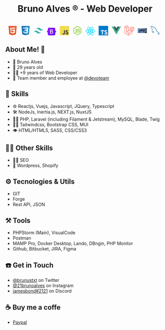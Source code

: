 <h1 align="center">
    Bruno Alves ® - Web Developer
  <!-- <img src="https://raw.githubusercontent.com/brunoalves21/brunoalves21/master/images/logo/brunoalves.gif" alt="Bruno Alves aka Kalinka" /> -->
</h1>
<div align="center" style="display:inline_block"><br>
    <img width="30" style="padding-right: 7px" src="https://raw.githubusercontent.com/brunoalves21/brunoalves21/master/images/icons/html5-original.svg" alt="HTML5"/>
    <img width="30" style="padding-right: 7px" src="https://raw.githubusercontent.com/brunoalves21/brunoalves21/master/images/icons/css3.svg" alt="CSS3"/>
    <img width="30" style="padding-right: 7px" src="https://raw.githubusercontent.com/brunoalves21/brunoalves21/master/images/icons/tailwindcss-plain.svg" alt="Tailwind CSS"/>
    <img width="30" style="padding-right: 7px" src="https://raw.githubusercontent.com/brunoalves21/brunoalves21/master/images/icons/bootstrap-original.svg" alt="Bootstrap"/>
    <img width="30" style="padding-right: 7px" src="https://raw.githubusercontent.com/brunoalves21/brunoalves21/master/images/icons/javascript.svg" alt="JavaScript"/>
    <img width="30" style="padding-right: 7px" src="https://raw.githubusercontent.com/brunoalves21/brunoalves21/master/images/icons/nodejs-original.svg" alt="NodeJs"/>
    <img width="30" style="padding-right: 7px" src="https://raw.githubusercontent.com/brunoalves21/brunoalves21/master/images/icons/react-js-icon.svg" alt="Reactjs"/>
 <img width="30" style="padding-right: 7px" src="https://raw.githubusercontent.com/brunoalves21/brunoalves21/master/images/icons/ts-icon.svg" alt="TypeScript"/>
    <img width="30" style="padding-right: 7px" src="https://raw.githubusercontent.com/brunoalves21/brunoalves21/master/images/icons/vuejs-original.svg" alt="Vuejs"/>
    <img width="30" style="padding-right: 7px" src="https://raw.githubusercontent.com/brunoalves21/brunoalves21/master/images/icons/laravel-2.svg" alt="Laravel"/>
    <img width="30" style="padding-right: 7px" src="https://raw.githubusercontent.com/brunoalves21/brunoalves21/master/images/icons/php-original.svg" alt="PHP"/>
    <img width="30" style="padding-right: 7px" src="https://raw.githubusercontent.com/brunoalves21/brunoalves21/master/images/icons/mysql-original.svg" alt="MYSQL"/>
</div>


## About Me! 👋

- 🤖 Bruno Alves
- 👨 29 years old
- ‍👨‍💻 +9 years of Web Developer
- 👥 Team member and employee at [@devoteam](https://www.devoteam.com/)

## 🥷 Skills
- ⚙️ Reactjs, Vuejs, Javascript, JQuery, Typescript
- 🛠 NodeJs, Inertia.js, NEXT.js, NuxtJS
- 👨‍💻 PHP, Laravel (including Filament & Jetstream), MySQL, Blade, Twig
- 👨‍🎨 Tailwindcss, Bootstrap CSS, MUI
- 👁️ HTML/HTML5, SASS, CSS/CSS3

## 🧙‍♂️ Other Skills
- 🕵️‍♂️ SEO
- 👜 Wordpress, Shopify

## ⚙️ Tecnologies & Utils
- GIT
- Forge
- Rest API, JSON

## ⚒️ Tools
- PHPStorm (Main), VisualCode
- Postman
- MAMP Pro, Docker Desktop, Lando, DBngin, PHP Monitor
- Github, Bitbucket, JIRA, Figma


## ☎️ Get in Touch
- [@brunustxt](https://twitter.com/brunustxt) on Twitter
- [@21brunoalves](https://twitter.com/instagram) on Instagram
- [jamesbond#2121](./) on Discord

## ☕ Buy me a coffe
- [Paypal](https://www.paypal.com/paypalme/21brunoalves)



<!--
**brunoalves21/brunoalves21** is a ✨ _special_ ✨ repository because its `README.md` (this file) appears on your GitHub profile.

Here are some ideas to get you started:

- 🔭 I’m currently working on ...
- 🌱 I’m currently learning ...
- 👯 I’m looking to collaborate on ...
- 🤔 I’m looking for help with ...
- 💬 Ask me about ...
- 📫 How to reach me: ...
- 😄 Pronouns: ...
- ⚡ Fun fact: ...
-->
